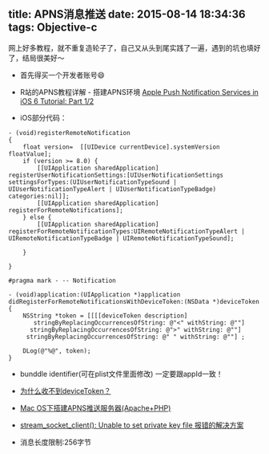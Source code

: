 title: APNS消息推送
date: 2015-08-14 18:34:36
tags: Objective-c
---
网上好多教程，就不重复造轮子了，自己又从头到尾实践了一遍，遇到的坑也填好了，结局很美好～

* 首先得买一个开发者账号😄

* R站的APNS教程详解 - 搭建APNS环境 [Apple Push Notification Services in iOS 6 Tutorial: Part 1/2](http://www.raywenderlich.com/32960/apple-push-notification-services-in-ios-6-tutorial-part-1)

* iOS部分代码：

```
- (void)registerRemoteNotification
{
    float version=  [[UIDevice currentDevice].systemVersion floatValue];
    if (version >= 8.0) {
        [[UIApplication sharedApplication] registerUserNotificationSettings:[UIUserNotificationSettings settingsForTypes:(UIUserNotificationTypeSound | UIUserNotificationTypeAlert | UIUserNotificationTypeBadge) categories:nil]];
        [[UIApplication sharedApplication] registerForRemoteNotifications];
    } else {
        [[UIApplication sharedApplication] registerForRemoteNotificationTypes:UIRemoteNotificationTypeAlert | UIRemoteNotificationTypeBadge | UIRemoteNotificationTypeSound];

    }
    
}

#pragma mark - -- Notification

- (void)application:(UIApplication *)application didRegisterForRemoteNotificationsWithDeviceToken:(NSData *)deviceToken
{
    NSString *token = [[[[deviceToken description]
       stringByReplacingOccurrencesOfString: @"<" withString: @""]
      stringByReplacingOccurrencesOfString: @">" withString: @""]
     stringByReplacingOccurrencesOfString: @" " withString: @""] ;
    
    DLog(@"%@", token);
}
```

* bunddle identifier(可在plist文件里面修改) 一定要跟appId一致！

* [为什么收不到deviceToken？](http://stackoverflow.com/questions/24426090/get-device-token-in-ios-8)

* [Mac OS下搭建APNS推送服务器(Apache+PHP)](http://handy-wang.github.io/blog/2013/12/19/mac-osxia-da-jian-apnstui-song-fu-wu-qi/)

* [stream\_socket_client(): Unable to set private key file 报错的解决方案](http://stackoverflow.com/questions/1481443/apple-push-notification-service)



* 消息长度限制:256字节 